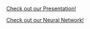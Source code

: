 <a href="https://docs.google.com/viewer?url=https://github.com/holden-herrell/IST707_GROUP_PROJECT_VIZ/raw/master/Final%20Project%20Test.pdf">Check out our Presentation!</a>

<a href="https://holden-herrell.github.io/IST707_GROUP_PROJECT_VIZ/network%20plot.html">Check out our Neural Network!</a>

